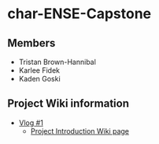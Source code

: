 # char-ENSE-Capstone

## Members
- Tristan Brown-Hannibal
- Karlee Fidek
- Kaden Goski

## Project Wiki information
- [Vlog #1](https://www.youtube.com/watch?v=t3BPAUNl5Bg&ab_channel=KadenGoski)
    - [Project Introduction Wiki page](https://github.com/karleefidek/char-ENSE-Capstone/wiki/Project-Introduction)
